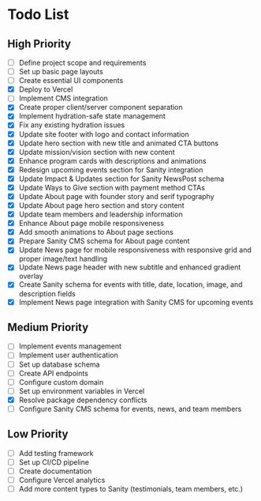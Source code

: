 # Todo List

## High Priority
- [ ] Define project scope and requirements
- [ ] Set up basic page layouts
- [ ] Create essential UI components
- [x] Deploy to Vercel
- [ ] Implement CMS integration
- [x] Create proper client/server component separation
- [x] Implement hydration-safe state management
- [x] Fix any existing hydration issues
- [x] Update site footer with logo and contact information
- [x] Update hero section with new title and animated CTA buttons
- [x] Update mission/vision section with new content
- [x] Enhance program cards with descriptions and animations
- [x] Redesign upcoming events section for Sanity integration
- [x] Update Impact & Updates section for Sanity NewsPost schema
- [x] Update Ways to Give section with payment method CTAs
- [x] Update About page with founder story and serif typography
- [x] Update About page hero section and story content
- [x] Update team members and leadership information
- [x] Enhance About page mobile responsiveness
- [x] Add smooth animations to About page sections
- [x] Prepare Sanity CMS schema for About page content
- [x] Update News page for mobile responsiveness with responsive grid and proper image/text handling
- [x] Update News page header with new subtitle and enhanced gradient overlay
- [x] Create Sanity schema for events with title, date, location, image, and description fields
- [x] Implement News page integration with Sanity CMS for upcoming events

## Medium Priority
- [ ] Implement events management
- [ ] Implement user authentication
- [ ] Set up database schema
- [ ] Create API endpoints
- [ ] Configure custom domain
- [ ] Set up environment variables in Vercel
- [x] Resolve package dependency conflicts
- [ ] Configure Sanity CMS schema for events, news, and team members

## Low Priority
- [ ] Add testing framework
- [ ] Set up CI/CD pipeline
- [ ] Create documentation
- [ ] Configure Vercel analytics
- [ ] Add more content types to Sanity (testimonials, team members, etc.) 